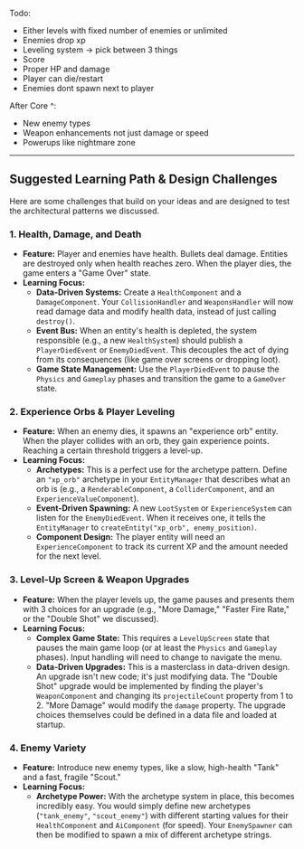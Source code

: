 Todo:
* Either levels with fixed number of enemies or unlimited
* Enemies drop xp
* Leveling system -> pick between 3 things
* Score
* Proper HP and damage
* Player can die/restart
* Enemies dont spawn next to player

After Core ^:
* New enemy types
* Weapon enhancements not just damage or speed
* Powerups like nightmare zone

---

## Suggested Learning Path & Design Challenges

Here are some challenges that build on your ideas and are designed to test the architectural patterns we discussed.

### 1. Health, Damage, and Death

*   **Feature:** Player and enemies have health. Bullets deal damage. Entities are destroyed only when health reaches zero. When the player dies, the game enters a "Game Over" state.
*   **Learning Focus:**
    *   **Data-Driven Systems:** Create a `HealthComponent` and a `DamageComponent`. Your `CollisionHandler` and `WeaponsHandler` will now read damage data and modify health data, instead of just calling `destroy()`.
    *   **Event Bus:** When an entity's health is depleted, the system responsible (e.g., a new `HealthSystem`) should publish a `PlayerDiedEvent` or `EnemyDiedEvent`. This decouples the act of dying from its consequences (like game over screens or dropping loot).
    *   **Game State Management:** Use the `PlayerDiedEvent` to pause the `Physics` and `Gameplay` phases and transition the game to a `GameOver` state.

### 2. Experience Orbs & Player Leveling

*   **Feature:** When an enemy dies, it spawns an "experience orb" entity. When the player collides with an orb, they gain experience points. Reaching a certain threshold triggers a level-up.
*   **Learning Focus:**
    *   **Archetypes:** This is a perfect use for the archetype pattern. Define an `"xp_orb"` archetype in your `EntityManager` that describes what an orb is (e.g., a `RenderableComponent`, a `ColliderComponent`, and an `ExperienceValueComponent`).
    *   **Event-Driven Spawning:** A new `LootSystem` or `ExperienceSystem` can listen for the `EnemyDiedEvent`. When it receives one, it tells the `EntityManager` to `createEntity("xp_orb", enemy_position)`.
    *   **Component Design:** The player entity will need an `ExperienceComponent` to track its current XP and the amount needed for the next level.

### 3. Level-Up Screen & Weapon Upgrades

*   **Feature:** When the player levels up, the game pauses and presents them with 3 choices for an upgrade (e.g., "More Damage," "Faster Fire Rate," or the "Double Shot" we discussed).
*   **Learning Focus:**
    *   **Complex Game State:** This requires a `LevelUpScreen` state that pauses the main game loop (or at least the `Physics` and `Gameplay` phases). Input handling will need to change to navigate the menu.
    *   **Data-Driven Upgrades:** This is a masterclass in data-driven design. An upgrade isn't new code; it's just modifying data. The "Double Shot" upgrade would be implemented by finding the player's `WeaponComponent` and changing its `projectileCount` property from 1 to 2. "More Damage" would modify the `damage` property. The upgrade choices themselves could be defined in a data file and loaded at startup.

### 4. Enemy Variety

*   **Feature:** Introduce new enemy types, like a slow, high-health "Tank" and a fast, fragile "Scout."
*   **Learning Focus:**
    *   **Archetype Power:** With the archetype system in place, this becomes incredibly easy. You would simply define new archetypes (`"tank_enemy"`, `"scout_enemy"`) with different starting values for their `HealthComponent` and `AiComponent` (for speed). Your `EnemySpawner` can then be modified to spawn a mix of different archetype strings.
